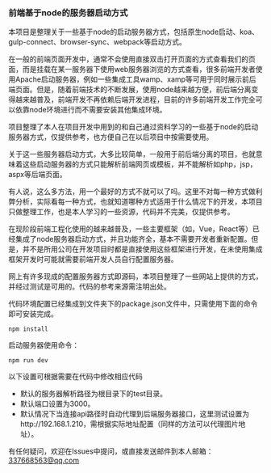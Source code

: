 ### 前端基于node的服务器启动方式

本项目是整理关于一些基于node的启动服务器方式，包括原生node启动、koa、gulp-connect、browser-sync、webpack等启动方式。

在一般的前端页面开发中，通常不会使用直接双击打开页面的方式查看我们的页面，而是挂载在某一服务器下使用web服务器浏览的方式查看，很多前端开发者使用Apache启动服务器，例如一些集成工具wamp、xamp等可用于同时展示前后端页面。但是，随着前端技术的不断发展，使用node越来越方便，前后端分离变得越来越普及，前端开发不再依赖后端开发进程，目前的许多前端开发工作完全可以依靠node环境进行而不需要安装其他集成环境。

项目整理了本人在项目开发中用到的和自己通过资料学习的一些基于node的启动服务器方式，仅提供参考，也方便自己在以后项目中按需要使用。

关于这一些服务器启动方式，大多比较简单，一般用于前后端分离的项目，也就意味着这些启动服务器的方式只能解析前端网页或模板，并不能解析如php，jsp，aspx等后端页面。

有人说，这么多方法，用一个最好的方式不就可以了吗。这里不对每一种方式做利弊分析，实际看每一种方式，也就知道哪种方式适用于什么情况下的开发，本项目只做整理工作，也是本人学习的一些资源，代码并不完美，仅提供参考。

在现阶段前端工程化使用的越来越普及，一些主要框架（如，Vue，React等）已经集成了node服务器启动方式，并且功能齐全，基本不需要开发者重新配置。但是，并不是所用公司在开发项目时都是直接使用这些框架进行开发，在未使用集成框架开发时可能就需要前端开发人员自行配置服务器。

网上有许多现成的配置服务器方式即源码，本项目整理了一些网站上提供的方式，并经过测试是可用的。代码的参考来源需注明出处。

代码环境配置已经集成到文件夹下的package.json文件中，只需使用下面的命令即可安装完成。

```node
npm install
```

启动服务器使用命令：

```node
npm run dev
```

以下设置可根据需要在代码中修改相应代码

- 默认的服务器解析路径为根目录下的test目录。
- 默认端口设置为3000。
- 默认情况下当连接api路径时自动代理到后端服务器接口，这里测试设置为http://192.168.1.210，需根据实际地址配置（同样的方法可以代理图片地址）。



有任何疑问，欢迎在Issues中提问，或直接发送邮件到本人邮箱： 337668563@qq.com









